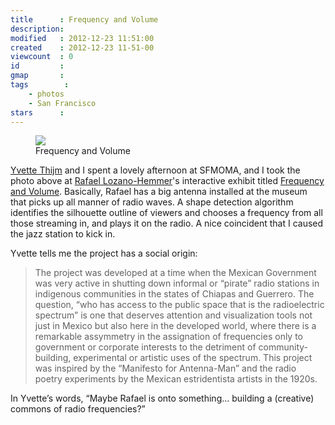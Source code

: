```yaml
---
title      : Frequency and Volume 
description: 
modified   : 2012-12-23 11:51:00
created    : 2012-12-23 11-51-00
viewcount  : 0
id         : 
gmap       : 
tags        :
    - photos
    - San Francisco
stars      : 
---
```


<figure>
    <img src="freq-and-volume.jpg">
    <figcaption>Frequency and Volume</figcaption>
</figure>

[Yvette Thijm](https://witness.org/portfolio_page/yvette-alberdingk-thijm/) and I spent a lovely afternoon at SFMOMA, and I took the photo above at [Rafael Lozano-Hemmer](http://www.lozano-hemmer.com)'s interactive exhibit titled [Frequency and Volume](http://www.sfmoma.org/exhib_events/exhibitions/459). Basically, Rafael has a big antenna installed at the museum that picks up all manner of radio waves. A shape detection algorithm identifies the silhouette outline of viewers and chooses a frequency from all those streaming in, and plays it on the radio. A nice coincident that I caused the jazz station to kick in.

Yvette tells me the project has a social origin: 

> The project was developed at a time when the Mexican Government was very active in shutting down informal or “pirate” radio stations in indigenous communities in the states of Chiapas and Guerrero. The question, “who has access to the public space that is the radioelectric spectrum” is one that deserves attention and visualization tools not just in Mexico but also here in the developed world, where there is a remarkable assymmetry in the assignation of frequencies only to government or corporate interests to the detriment of community-building, experimental or artistic uses of the spectrum. This project was inspired by the “Manifesto for Antenna-Man” and the radio poetry experiments by the Mexican estridentista artists in the 1920s.

In Yvette’s words, “Maybe Rafael is onto something… building a (creative) commons of radio frequencies?”

